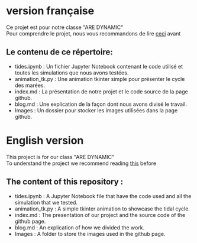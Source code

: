 # version française
Ce projet est pour notre classe "ARE DYNAMIC" <br>
Pour comprendre le projet, nous vous recommandons de lire [ceci](https://sam271mas.github.io/ARE_DYNAMIQUE_LES_MAREES/) avant

## Le contenu de ce répertoire:
- tides.ipynb : Un fichier Jupyter Notebook contenant le code utilisé et toutes les simulations que nous avons testées.
- animation_tk.py : Une animation tkinter simple pour présenter le cycle des marées.
- index.md : La présentation de notre projet et le code source de la page github.
- blog.md : Une explication de la façon dont nous avons divisé le travail.
- Images : Un dossier pour stocker les images utilisées dans la page github.

# English version
This project is for our class "ARE DYNAMIC" <br>
To understand the project we recommend reading [this](https://sam271mas.github.io/ARE_DYNAMIQUE_LES_MAREES/) before


## The content of this repository :
- tides.ipynb : A Jupyter Notebook file that have the code used and all the simulation that we tested.
- animation_tk.py : A simple tkinter animation to showcase the tidal cycle.
- index.md : The presentation of our project and the source code of the github page.
- blog.md : An explication of how we divided the work.
- Images : A folder to store the images used in the github page.



